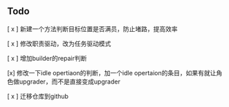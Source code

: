 ## Todo

 [ x ] 新建一个方法判断目标位置是否满员，防止堵路，提高效率

 [ x ] 修改职责驱动，改为任务驱动模式

 [ x ] 增加builder的repair判断

 [x] 修改一下idle opertiaon的判断，加一个idle opertaion的条目，如果有就让角色做upgrader，而不是直接变成upgrader

[ x ] 迁移仓库到github
